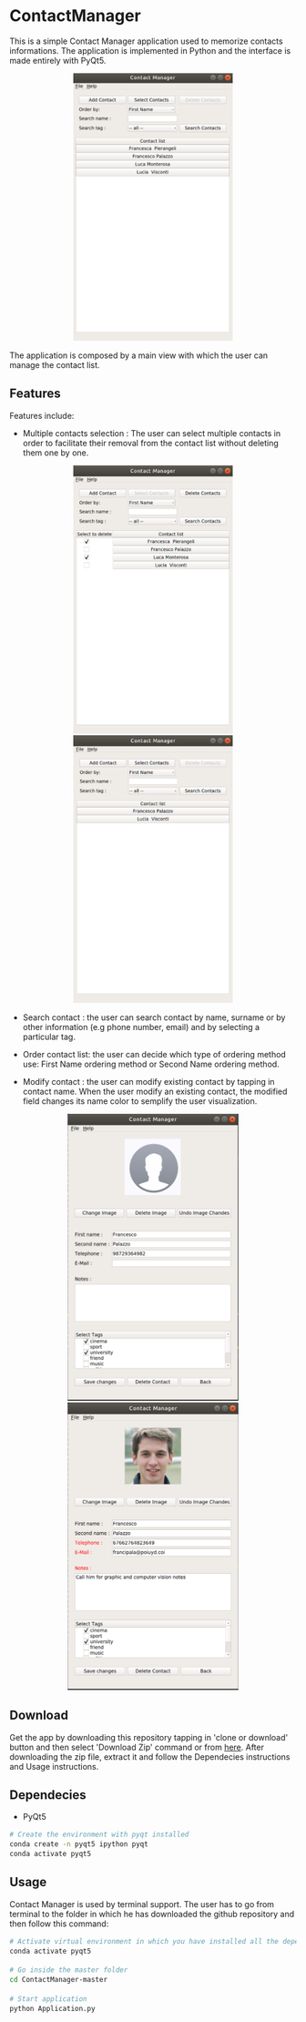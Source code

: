 # ContactManager

This is a simple Contact Manager application used to memorize contacts informations. The application is implemented in Python and the interface is made entirely with PyQt5.

<p align="center">
  <img src="Build/git_images/contact_list.png" width="280"/>
</p>

The application is composed by a main view with which the user can manage the contact list.  

## Features

Features include:

- Multiple contacts selection : The user can select multiple contacts in order to facilitate their removal from the contact list without deleting them one by one.


<p align="center">
  <img src="Build/git_images/delete_pre.png" width="280"/>
  <img src="Build/git_images/delete_post.png" width="280"/>
</p>


- Search contact : the user can search contact by name, surname or by other information (e.g phone number, email) and by selecting a particular tag.

- Order contact list: the user can decide which type of ordering method use: First Name ordering method or Second Name ordering method. 

- Modify contact : the user can modify existing contact by tapping in contact name. When the user modify an existing contact, the modified field changes its name color to semplify the user visualization.

<p align="center">
  <img src="Build/git_images/contact_pre.png" width="300"/>
  <img src="Build/git_images/contact_post.png" width="300"/>
</p>

## Download

Get the app by downloading this repository tapping in 'clone or download' button and then select 'Download Zip' command or from [here](https://github.com/giuliobz/ContactManager/archive/master.zip).
After downloading the zip file, extract it and follow the Dependecies instructions and Usage instructions.

## Dependecies

- PyQt5

```bash
# Create the environment with pyqt installed 
conda create -n pyqt5 ipython pyqt
conda activate pyqt5
```

## Usage

Contact Manager is used by terminal support. The user has to go from terminal to the folder in which he has downloaded the github repository and then follow this command:

```bash
# Activate virtual environment in which you have installed all the dependencies
conda activate pyqt5

# Go inside the master folder 
cd ContactManager-master

# Start application
python Application.py
```
